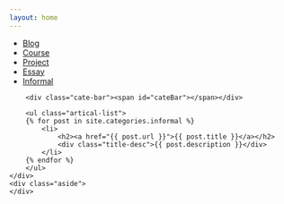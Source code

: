 ```yaml
---
layout: home
---
```


<div class="index-content informal">
    <div class="section">
        <ul class="artical-cate">
            <li><a href="/"><span>Blog</span></a></li>
            <li><a href="/course"><span>Course</span></a></li>
            <li><a href="/project"><span>Project</span></a></li>
            <li><a href="/essay"><span>Essay</span></a></li>
            <li class="on"><a href="/informal"><span>Informal</span></a></li>
        </ul>

        <div class="cate-bar"><span id="cateBar"></span></div>

        <ul class="artical-list">
        {% for post in site.categories.informal %}
            <li>
                <h2><a href="{{ post.url }}">{{ post.title }}</a></h2>
                <div class="title-desc">{{ post.description }}</div>
            </li>
        {% endfor %}
        </ul>
    </div>
    <div class="aside">
    </div>
</div>
